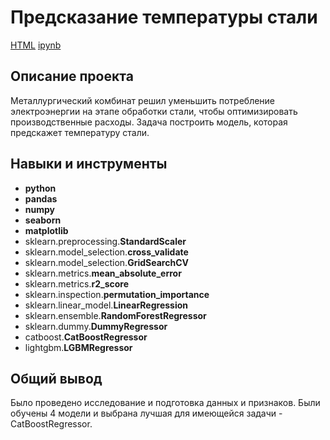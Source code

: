 # Предсказание температуры стали

[HTML](https://github.com/cenzukari/Portfolio/blob/main/Steel%20Temperature/steel_temperature_forecast.html)     [ipynb](https://github.com/cenzukari/Portfolio/blob/main/Steel%20Temperature/steel_temperature_forecast.ipynb)

## Описание проекта

Металлургический комбинат решил уменьшить потребление электроэнергии на этапе обработки стали, чтобы оптимизировать производственные расходы. Задача построить модель, которая предскажет температуру стали. 

## Навыки и инструменты

- **python**
- **pandas**
- **numpy**
- **seaborn**
- **matplotlib**
- sklearn.preprocessing.**StandardScaler**
- sklearn.model_selection.**cross_validate**
- sklearn.model_selection.**GridSearchCV**
- sklearn.metrics.**mean_absolute_error**
- sklearn.metrics.**r2_score**
- sklearn.inspection.**permutation_importance**
- sklearn.linear_model.**LinearRegression**
- sklearn.ensemble.**RandomForestRegressor**
- sklearn.dummy.**DummyRegressor**
- catboost.**CatBoostRegressor**
- lightgbm.**LGBMRegressor**


## 

## Общий вывод

Было проведено исследование и подготовка данных и признаков. Были обучены 4 модели и выбрана лучшая для имеющейся задачи - CatBoostRegressor.
